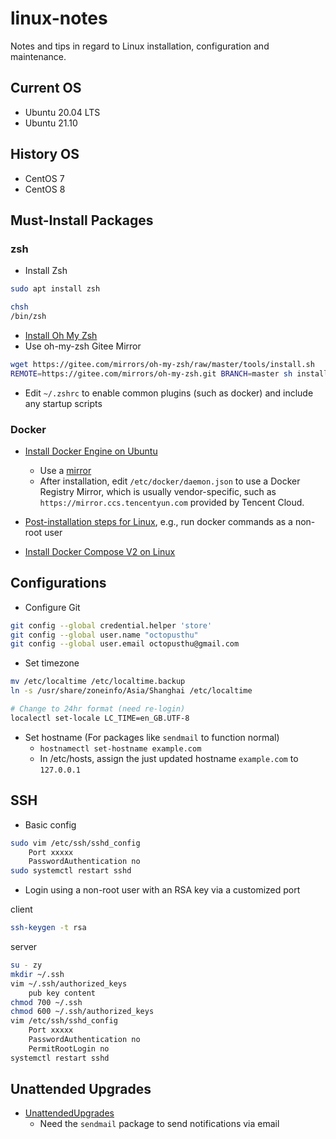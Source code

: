 # linux-notes

Notes and tips in regard to Linux installation, configuration and maintenance.

## Current OS

- Ubuntu 20.04 LTS
- Ubuntu 21.10

## History OS

- CentOS 7
- CentOS 8

## Must-Install Packages

### zsh

- Install Zsh

```bash
sudo apt install zsh

chsh
/bin/zsh
```

- [Install Oh My Zsh](https://ohmyz.sh/)
- Use oh-my-zsh Gitee Mirror

```bash
wget https://gitee.com/mirrors/oh-my-zsh/raw/master/tools/install.sh
REMOTE=https://gitee.com/mirrors/oh-my-zsh.git BRANCH=master sh install.sh
```

- Edit `~/.zshrc` to enable common plugins (such as docker) and include any startup scripts

### Docker

- [Install Docker Engine on Ubuntu](https://docs.docker.com/engine/install/ubuntu/)
  - Use a [mirror](https://mirrors.tuna.tsinghua.edu.cn/help/docker-ce/)
  - After installation, edit `/etc/docker/daemon.json` to use a Docker Registry Mirror, which is usually vendor-specific, such as `https://mirror.ccs.tencentyun.com` provided by Tencent Cloud.

- [Post-installation steps for Linux](https://docs.docker.com/engine/install/linux-postinstall/), e.g., run docker commands as a non-root user

- [Install Docker Compose V2 on Linux](https://docs.docker.com/compose/cli-command/#install-on-linux)

## Configurations

- Configure Git

```bash
git config --global credential.helper 'store'
git config --global user.name "octopusthu"
git config --global user.email octopusthu@gmail.com
```

- Set timezone

```bash
mv /etc/localtime /etc/localtime.backup
ln -s /usr/share/zoneinfo/Asia/Shanghai /etc/localtime

# Change to 24hr format (need re-login)
localectl set-locale LC_TIME=en_GB.UTF-8
```

- Set hostname (For packages like `sendmail` to function normal)
  - `hostnamectl set-hostname example.com`
  - In /etc/hosts, assign the just updated hostname `example.com` to `127.0.0.1`

## SSH

- Basic config

```bash
sudo vim /etc/ssh/sshd_config
    Port xxxxx
    PasswordAuthentication no
sudo systemctl restart sshd
```

- Login using a non-root user with an RSA key via a customized port

client

```bash
ssh-keygen -t rsa
```

server

```bash
su - zy
mkdir ~/.ssh
vim ~/.ssh/authorized_keys
    pub key content
chmod 700 ~/.ssh
chmod 600 ~/.ssh/authorized_keys
vim /etc/ssh/sshd_config
    Port xxxxx
    PasswordAuthentication no
    PermitRootLogin no
systemctl restart sshd
```

## Unattended Upgrades

- [UnattendedUpgrades](https://wiki.debian.org/UnattendedUpgrades)
  - Need the `sendmail` package to send notifications via email
